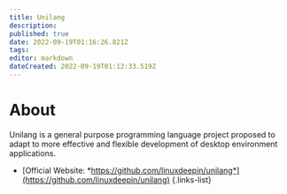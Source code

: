 ```yaml
---
title: Unilang
description: 
published: true
date: 2022-09-19T01:16:26.821Z
tags: 
editor: markdown
dateCreated: 2022-09-19T01:12:33.519Z
---
```


# About
Unilang is a general purpose programming language project proposed to adapt to more effective and flexible development of desktop environment applications.

- [Official Website: *https://github.com/linuxdeepin/unilang*](https://github.com/linuxdeepin/unilang)
{.links-list}
